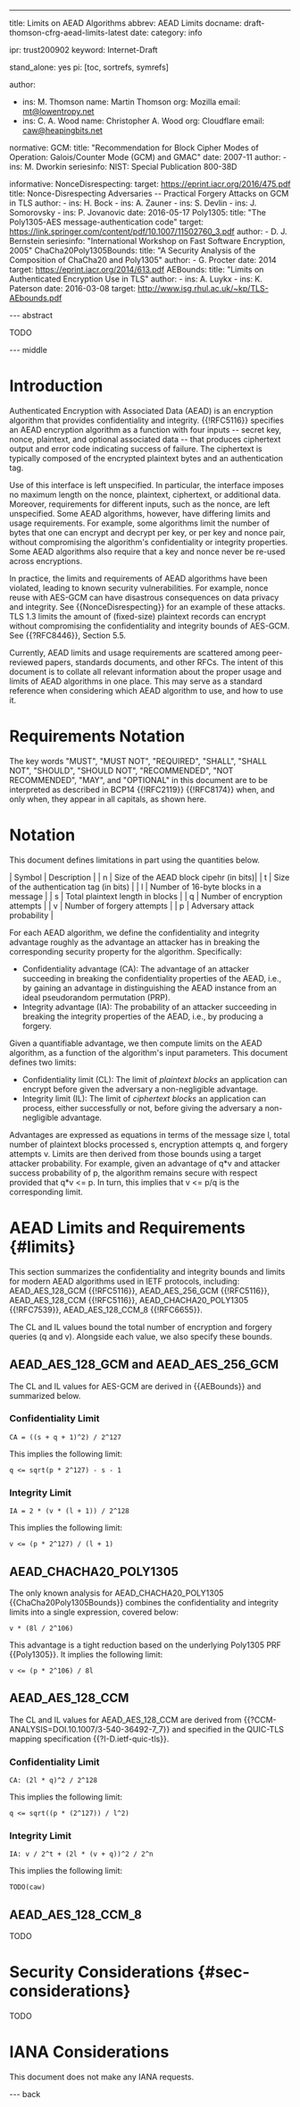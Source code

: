 ---
title: Limits on AEAD Algorithms
abbrev: AEAD Limits
docname: draft-thomson-cfrg-aead-limits-latest
date:
category: info

ipr: trust200902
keyword: Internet-Draft

stand_alone: yes
pi: [toc, sortrefs, symrefs]

author:
 -  ins: M. Thomson
    name: Martin Thomson
    org: Mozilla
    email: mt@lowentropy.net
 -  ins: C. A. Wood
    name: Christopher A. Wood
    org: Cloudflare
    email: caw@heapingbits.net

normative:
  GCM:
    title: "Recommendation for Block Cipher Modes of Operation: Galois/Counter Mode (GCM) and GMAC"
    date: 2007-11
    author:
      - ins: M. Dworkin
    seriesinfo:
      NIST: Special Publication 800-38D

informative:
  NonceDisrespecting:
    target: https://eprint.iacr.org/2016/475.pdf
    title: Nonce-Disrespecting Adversaries -- Practical Forgery Attacks on GCM in TLS
    author:
      -
        ins: H. Bock
      -
        ins: A. Zauner
      -
        ins: S. Devlin
      -
        ins: J. Somorovsky
      -
        ins: P. Jovanovic
    date: 2016-05-17
  Poly1305:
    title: "The Poly1305-AES message-authentication code"
    target: https://link.springer.com/content/pdf/10.1007/11502760_3.pdf
    author:
      - D. J. Bernstein
    seriesinfo: "International Workshop on Fast Software Encryption, 2005"
  ChaCha20Poly1305Bounds:
    title: "A Security Analysis of the Composition of ChaCha20 and Poly1305"
    author:
      - G. Procter
    date: 2014
    target: https://eprint.iacr.org/2014/613.pdf
  AEBounds:
    title: "Limits on Authenticated Encryption Use in TLS"
    author:
      - ins: A. Luykx
      - ins: K. Paterson
    date: 2016-03-08
    target: http://www.isg.rhul.ac.uk/~kp/TLS-AEbounds.pdf

--- abstract

TODO

--- middle

# Introduction

Authenticated Encryption with Associated Data (AEAD) is an encryption algorithm
that provides confidentiality and integrity. {{!RFC5116}} specifies an AEAD
encryption algorithm as a function with four inputs -- secret key, nonce, plaintext,
and optional associated data -- that produces ciphertext output and error code
indicating success of failure. The ciphertext is typically composed of the encrypted
plaintext bytes and an authentication tag.

Use of this interface is left unspecified. In particular, the interface imposes no
maximum length on the nonce, plaintext, ciphertext, or additional data. Moreover,
requirements for different inputs, such as the nonce, are left unspecified.
Some AEAD algorithms, however, have differing limits and usage requirements.
For example, some algorithms limit the number of bytes that one can encrypt and
decrypt per key, or per key and nonce pair, without compromising the algorithm's
confidentiality or integrity properties. Some AEAD algorithms also require that a
key and nonce never be re-used across encryptions.

In practice, the limits and requirements of AEAD algorithms have been violated,
leading to known security vulnerabilities. For example, nonce reuse with AES-GCM
can have disastrous consequences on data privacy and integrity. See {{NonceDisrespecting}}
for an example of these attacks. TLS 1.3 limits the amount of (fixed-size) plaintext
records can encrypt without compromising the confidentiality and integrity bounds
of AES-GCM. See {{?RFC8446}}, Section 5.5.

Currently, AEAD limits and usage requirements are scattered among peer-reviewed papers,
standards documents, and other RFCs. The intent of this document is to collate all
relevant information about the proper usage and limits of AEAD algorithms in one place.
This may serve as a standard reference when considering which AEAD algorithm to use,
and how to use it.

# Requirements Notation

The key words "MUST", "MUST NOT", "REQUIRED", "SHALL", "SHALL NOT",
"SHOULD", "SHOULD NOT", "RECOMMENDED", "NOT RECOMMENDED", "MAY", and
"OPTIONAL" in this document are to be interpreted as described in
BCP14 {{!RFC2119}} {{!RFC8174}}  when, and only when, they appear in
all capitals, as shown here.

# Notation

This document defines limitations in part using the quantities below.

| Symbol  | Description |
| n | Size of the AEAD block cipehr (in bits)|
| t | Size of the authentication tag (in bits) |
| l | Number of 16-byte blocks in a message |
| s | Total plaintext length in blocks |
| q | Number of encryption attempts |
| v | Number of forgery attempts |
| p | Adversary attack probability |

For each AEAD algorithm, we define the confidentiality and integrity advantage
roughly as the advantage an attacker has in breaking the corresponding security
property for the algorithm. Specifically:

- Confidentiality advantage (CA): The advantage of an attacker succeeding in breaking
the confidentiality properties of the AEAD, i.e., by gaining an advantage in
distinguishing the AEAD instance from an ideal pseudorandom permutation (PRP).
- Integrity advantage (IA): The probability of an attacker succeeding in breaking
the integrity properties of the AEAD, i.e., by producing a forgery.

Given a quantifiable advantage, we then compute limits on the AEAD algorithm,
as a function of the algorithm's input parameters. This document defines two limits:

- Confidentiality limit (CL): The limit of *plaintext blocks* an application can
encrypt before given the adversary a non-negligible advantage.
- Integrity limit (IL): The limit of *ciphertext blocks* an application can process,
either successfully or not, before giving the adversary a non-negligible advantage.

Advantages are expressed as equations in terms of the message size l, total number
of plaintext blocks processed s, encryption attempts q, and forgery attempts v.
Limits are then derived from those bounds using a target attacker probability.
For example, given an advantage of q\*v and attacker success probability of p,
the algorithm remains secure with respect provided that q\*v <= p. In turn, this
implies that v <= p/q is the corresponding limit.

# AEAD Limits and Requirements {#limits}

This section summarizes the confidentiality and integrity bounds and limits for modern AEAD algorithms
used in IETF protocols, including: AEAD_AES_128_GCM {{!RFC5116}}, AEAD_AES_256_GCM {{!RFC5116}},
AEAD_AES_128_CCM {{!RFC5116}}, AEAD_CHACHA20_POLY1305 {{!RFC7539}}, AEAD_AES_128_CCM_8 {{!RFC6655}}.

The CL and IL values bound the total number of encryption and forgery queries (q and v).
Alongside each value, we also specify these bounds.

## AEAD_AES_128_GCM and AEAD_AES_256_GCM

The CL and IL values for AES-GCM are derived in {{AEBounds}} and summarized below.

### Confidentiality Limit

~~~
CA = ((s + q + 1)^2) / 2^127
~~~

This implies the following limit:

~~~
q <= sqrt(p * 2^127) - s - 1
~~~

### Integrity Limit

~~~
IA = 2 * (v * (l + 1)) / 2^128
~~~

This implies the following limit:

~~~
v <= (p * 2^127) / (l + 1)
~~~

## AEAD_CHACHA20_POLY1305

The only known analysis for AEAD_CHACHA20_POLY1305 {{ChaCha20Poly1305Bounds}}
combines the confidentiality and integrity limits into a single expression,
covered below:

~~~
v * (8l / 2^106)
~~~

This advantage is a tight reduction based on the underlying Poly1305 PRF {{Poly1305}}.
It implies the following limit:

~~~
v <= (p * 2^106) / 8l
~~~

## AEAD_AES_128_CCM

The CL and IL values for AEAD_AES_128_CCM are derived from {{?CCM-ANALYSIS=DOI.10.1007/3-540-36492-7_7}}
and specified in the QUIC-TLS mapping specification {{?I-D.ietf-quic-tls}}.

### Confidentiality Limit

~~~
CA: (2l * q)^2 / 2^128
~~~

This implies the following limit:

~~~
q <= sqrt((p * (2^127)) / l^2)
~~~

### Integrity Limit

~~~
IA: v / 2^t + (2l * (v + q))^2 / 2^n
~~~

This implies the following limit:

~~~
TODO(caw)
~~~

## AEAD_AES_128_CCM_8

TODO

# Security Considerations {#sec-considerations}

TODO

# IANA Considerations

This document does not make any IANA requests.

--- back
